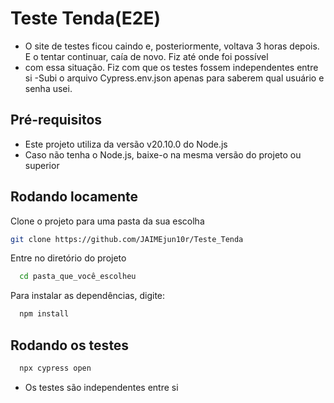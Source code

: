 # Teste Tenda(E2E) 
- O site de testes ficou caindo e, posteriormente, voltava 3 horas depois. E o tentar continuar, caía de novo. Fiz até onde foi possível
- com essa situação. Fiz com que os testes fossem independentes entre si
-Subi o arquivo Cypress.env.json apenas para saberem qual usuário e senha usei.

## Pré-requisitos
- Este projeto utiliza da versão v20.10.0 do Node.js
- Caso não tenha o Node.js, baixe-o na mesma versão do projeto ou superior

## Rodando locamente

Clone o projeto para uma pasta da sua escolha

```bash
git clone https://github.com/JAIMEjun10r/Teste_Tenda
```

Entre no diretório do projeto

```bash
  cd pasta_que_você_escolheu
```

Para instalar as dependências, digite:
```bash
  npm install
```

## Rodando os testes

```bash
  npx cypress open
```

- Os testes são independentes entre si
